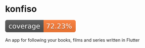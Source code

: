 # konfiso

![Coverage](https://github.com/BulcsuFarmasi/konfiso/blob/testing/coverage/badge.svg)

An app for following your books, films and series written in Flutter

